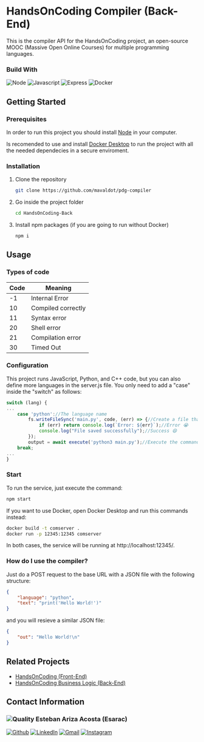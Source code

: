 # HandsOnCoding Compiler (Back-End)

This is the compiler API for the HandsOnCoding project, an open-source MOOC (Massive Open Online Courses) for multiple programming languages.

### Build With

![Node](https://img.shields.io/badge/Node.js-339933?style=for-the-badge&logo=nodedotjs&logoColor=white)
![Javascript](https://img.shields.io/badge/JavaScript-F7DF1E?style=for-the-badge&logo=javascript&logoColor=black)
![Express](https://img.shields.io/badge/Express.js-000000?style=for-the-badge&logo=express&logoColor=white)
![Docker](https://img.shields.io/badge/Docker-2CA5E0?style=for-the-badge&logo=docker&logoColor=white)

## Getting Started

### Prerequisites

In order to run this project you should install [Node](https://nodejs.org/en/download/) in your computer.

Is recomended to use and install [Docker Desktop](https://www.docker.com/) to run the project with all the needed dependecies in a secure enviroment.

### Installation

1. Clone the repository
    ```bash
    git clone https://github.com/mavaldot/pdg-compiler
    ```
2. Go inside the project folder
   ```bash
   cd HandsOnCoding-Back
   ```
3. Install npm packages (if you are going to run without Docker)
   ```bash
   npm i
   ```

## Usage

### Types of code

| Code | Meaning |
| --- | --- |
| -1 | Internal Error |
| 10 | Compiled correctly |
| 11 | Syntax error |
| 20 | Shell error |
| 21 | Compilation error |
| 30 | Timed Out |



### Configuration

This project runs JavaScript, Python, and C++ code, but you can also define more languages in the server.js file. You only need to add a "case" inside the "switch" as follows:
```js
switch (lang) {
...
    case 'python'://The language name
        fs.writeFileSync('main.py', code, (err) => {//Create a file that contain the code
            if (err) return console.log(`Error: ${err}`);//Error 😭
            console.log("File saved successfully");//Success 😄
        });
        output = await execute('python3 main.py');//Execute the command to run the file code
    break;
...
}
```

### Start

To run the service, just execute the command:
```bash
npm start
```
If you want to use Docker, open Docker Desktop and run this commands instead:
```bash
docker build -t comserver .
docker run -p 12345:12345 comserver
```
In both cases, the service will be running at http://localhost:12345/.

### How do I use the compiler?

Just do a POST request to the base URL with a JSON file with the following structure:
```json
{
    "language": "python",
    "text": "print('Hello World!')"
}
```
and you will resieve a similar JSON file:
```json
{
    "out": "Hello World!\n"
}
```

## Related Projects

* [HandsOnCoding (Front-End)](https://github.com/Esarac/HandsOnCoding-Front)
* [HandsOnCoding Business Logic (Back-End)](https://github.com/Esarac/HandsOnCoding-Back)

## Contact Information

### ![Quality](https://images.weserv.nl/?url=avatars.githubusercontent.com/u/48232743?v=4&h=50&w=50&fit=cover&mask=circle&maxage=7d) Esteban Ariza Acosta (Esarac)

[![Github](https://img.shields.io/badge/GitHub-100000?style=for-the-badge&logo=github&logoColor=white)](https://github.com/Esarac)
[![LinkedIn](https://img.shields.io/badge/LinkedIn-0077B5?style=for-the-badge&logo=linkedin&logoColor=white)](https://www.linkedin.com/in/estebanarizaacosta/)
[![Gmail](https://img.shields.io/badge/Gmail-D14836?style=for-the-badge&logo=gmail&logoColor=white)](mailto:acosta57esteban@gmail.com)
[![Instagram](https://img.shields.io/badge/Instagram-E4405F?style=for-the-badge&logo=instagram&logoColor=white)](https://www.instagram.com/esaracgp/)
